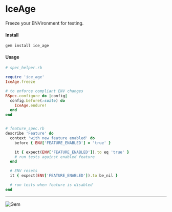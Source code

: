 IceAge
======

Freeze your ENVironment for testing.

#### Install
```gem install ice_age```


#### Usage
```ruby
# spec_helper.rb

require 'ice_age'
IceAge.freeze

# to enforce compliant ENV changes
RSpec.configure do |config|
  config.before(:suite) do
    IceAge.endure!
  end
end


# feature_spec.rb
describe 'Feature' do
  context 'with new feature enabled' do
    before { ENV['FEATURE_ENABLED'] = 'true' }

    it { expect(ENV['FEATURE_ENABLED']).to eq 'true' }
    # run tests against enabled feature
  end

  # ENV resets
  it { expect(ENV['FEATURE_ENABLED']).to be_nil }

  # run tests when feature is disabled
end
```

----
![Gem](https://img.shields.io/gem/dt/ice_age?style=plastic)

